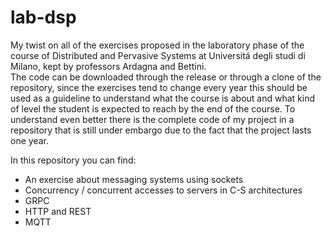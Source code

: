 # lab-dsp
My twist on all of the exercises proposed in the laboratory phase of the course of Distributed and Pervasive Systems at Universitá degli studi di Milano, kept by professors Ardagna and Bettini.<br>
The code can be downloaded through the release or through a clone of the repository, since the exercises tend to change every year this should be used as a guideline to understand what the course is about and what kind of level the student is expected to reach by the end of the course. To understand even better there is the complete code of my project in a repository that is still under embargo due to the fact that the project lasts one year.<br>
<!-- <a href="https://github.com/S3gmentati0nFault/Greenfield">here</a> -->
In this repository you can find:
  - An exercise about messaging systems using sockets
  - Concurrency / concurrent accesses to servers in C-S architectures
  - GRPC
  - HTTP and REST
  - MQTT
